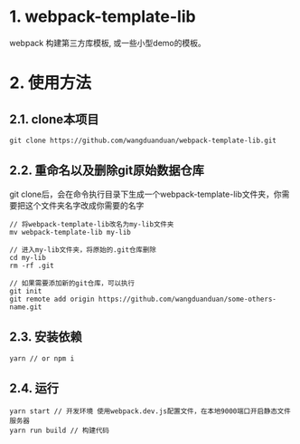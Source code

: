 # 1. webpack-template-lib
webpack 构建第三方库模板, 或一些小型demo的模板。

# 2. 使用方法

## 2.1. clone本项目
```
git clone https://github.com/wangduanduan/webpack-template-lib.git
```

## 2.2. 重命名以及删除git原始数据仓库

git clone后，会在命令执行目录下生成一个webpack-template-lib文件夹，你需要把这个文件夹名字改成你需要的名字

```
// 将webpack-template-lib改名为my-lib文件夹
mv webpack-template-lib my-lib

// 进入my-lib文件夹，将原始的.git仓库删除
cd my-lib
rm -rf .git

// 如果需要添加新的git仓库，可以执行
git init
git remote add origin https://github.com/wangduanduan/some-others-name.git
```

## 2.3. 安装依赖

```
yarn // or npm i
```

## 2.4. 运行
```
yarn start // 开发环境 使用webpack.dev.js配置文件，在本地9000端口开启静态文件服务器
yarn run build // 构建代码
```

